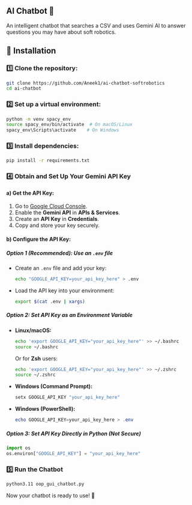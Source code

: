 ## AI Chatbot 🤖

An intelligent chatbot that searches a CSV and uses Gemini AI to answer questions you may have about soft robotics.

## 🚀 Installation

### 1️⃣ Clone the repository:
```sh
git clone https://github.com/Aneek1/ai-chatbot-softrobotics
cd ai-chatbot
```

### 2️⃣ Set up a virtual environment:
```sh
python -m venv spacy_env
source spacy_env/bin/activate  # On macOS/Linux
spacy_env\Scripts\activate    # On Windows
```

### 3️⃣ Install dependencies:
```sh
pip install -r requirements.txt
```

### 4️⃣ Obtain and Set Up Your Gemini API Key
#### a) Get the API Key:
1. Go to [Google Cloud Console](https://console.cloud.google.com/).
2. Enable the **Gemini API** in **APIs & Services**.
3. Create an **API Key** in **Credentials**.
4. Copy and store your key securely.

#### b) Configure the API Key:
##### **Option 1 (Recommended): Use an `.env` file**
- Create an `.env` file and add your key:
  ```sh
  echo "GOOGLE_API_KEY=your_api_key_here" > .env
  ```
- Load the API key into your environment:
  ```sh
  export $(cat .env | xargs)
  ```

##### **Option 2: Set API Key as an Environment Variable**
- **Linux/macOS:**
  ```sh
  echo 'export GOOGLE_API_KEY="your_api_key_here"' >> ~/.bashrc
  source ~/.bashrc
  ```
  Or for **Zsh** users:
  ```sh
  echo 'export GOOGLE_API_KEY="your_api_key_here"' >> ~/.zshrc
  source ~/.zshrc
  ```

- **Windows (Command Prompt):**
  ```cmd
  setx GOOGLE_API_KEY "your_api_key_here"
  ```

- **Windows (PowerShell):**
  ```powershell
  echo GOOGLE_API_KEY=your_api_key_here > .env
  ```

##### **Option 3: Set API Key Directly in Python (Not Secure)**
```python
import os
os.environ["GOOGLE_API_KEY"] = "your_api_key_here"
```

### 5️⃣ Run the Chatbot
```sh
python3.11 oop_gui_chatbot.py
```

Now your chatbot is ready to use! 🚀

